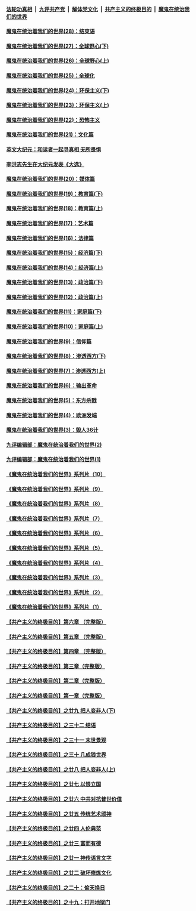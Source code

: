 

####  [法轮功真相](../../../../basic/blob/master/README.md?t=03130530) &nbsp;|&nbsp; [九评共产党](../../../../9ping.md/blob/master/README.md?t=03130530) &nbsp;|&nbsp; [解体党文化](../../../../jtdwh.md/blob/master/README.md?t=03130530)  &nbsp;|&nbsp; [共产主义的终极目的](../../../../gczydzjmd.md/blob/master/README.md?t=03130530) &nbsp;|&nbsp; [魔鬼在统治我们的世界](../../../../mgztzwmdsj.md/blob/master/README.md?t=03130530) 

#### [魔鬼在统治着我们的世界(28)：结束语](../pages/nsc422/n10936246.md?t=03130530) 

#### [魔鬼在统治着我们的世界(27)：全球野心(下)](../pages/nsc422/n10928319.md?t=03130530) 

#### [魔鬼在统治着我们的世界(26)：全球野心(上)](../pages/nsc422/n10900318.md?t=03130530) 

#### [魔鬼在统治着我们的世界(25)：全球化](../pages/nsc422/n10788205.md?t=03130530) 

#### [魔鬼在统治着我们的世界(24)：环保主义(下)](../pages/nsc422/n10695307.md?t=03130530) 

#### [魔鬼在统治着我们的世界(23)：环保主义(上)](../pages/nsc422/n10688613.md?t=03130530) 

#### [魔鬼在统治着我们的世界(22)：恐怖主义](../pages/nsc422/n10614727.md?t=03130530) 

#### [魔鬼在统治着我们的世界(21)：文化篇](../pages/nsc422/n10597706.md?t=03130530) 

#### [英文大纪元：和读者一起寻真相 无所畏惧](../pages/nsc422/n12542027.md?t=03130530) 

#### [李洪志先生在大纪元发表《大选》](../pages/nsc422/n12534746.md?t=03130530) 

#### [魔鬼在统治着我们的世界(20)：媒体篇](../pages/nsc422/n10586579.md?t=03130530) 

#### [魔鬼在统治着我们的世界(19)：教育篇(下)](../pages/nsc422/n10564808.md?t=03130530) 

#### [魔鬼在统治着我们的世界(18)：教育篇(上)](../pages/nsc422/n10526970.md?t=03130530) 

#### [魔鬼在统治着我们的世界(17)：艺术篇](../pages/nsc422/n10499093.md?t=03130530) 

#### [魔鬼在统治着我们的世界(16)：法律篇](../pages/nsc422/n10485969.md?t=03130530) 

#### [魔鬼在统治着我们的世界(15)：经济篇(下)](../pages/nsc422/n10469975.md?t=03130530) 

#### [魔鬼在统治着我们的世界(14)：经济篇(上)](../pages/nsc422/n10457370.md?t=03130530) 

#### [魔鬼在统治着我们的世界(13)：政治篇(下)](../pages/nsc422/n10448270.md?t=03130530) 

#### [魔鬼在统治着我们的世界(12)：政治篇(上)](../pages/nsc422/n10444576.md?t=03130530) 

#### [魔鬼在统治着我们的世界(11)：家庭篇(下)](../pages/nsc422/n10440961.md?t=03130530) 

#### [魔鬼在统治着我们的世界(10)：家庭篇(上)](../pages/nsc422/n10435448.md?t=03130530) 

#### [魔鬼在统治着我们的世界(9)：信仰篇](../pages/nsc422/n10432159.md?t=03130530) 

#### [魔鬼在统治着我们的世界(8)：渗透西方(下)](../pages/nsc422/n10429603.md?t=03130530) 

#### [魔鬼在统治着我们的世界(7)：渗透西方(上)](../pages/nsc422/n10426013.md?t=03130530) 

#### [魔鬼在统治着我们的世界(6)：输出革命](../pages/nsc422/n10421536.md?t=03130530) 

#### [魔鬼在统治着我们的世界(5)：东方杀戮](../pages/nsc422/n10417707.md?t=03130530) 

#### [魔鬼在统治着我们的世界(4)：欧洲发端](../pages/nsc422/n10414890.md?t=03130530) 

#### [魔鬼在统治着我们的世界(3)：毁人36计](../pages/nsc422/n10411583.md?t=03130530) 

#### [九评编辑部：魔鬼在统治着我们的世界(2)](../pages/nsc422/n10410036.md?t=03130530) 

#### [九评编辑部：魔鬼在统治着我们的世界(1)](../pages/nsc422/n10406825.md?t=03130530) 

#### [《魔鬼在统治着我们的世界》系列片（10）](../pages/nsc422/n12292670.md?t=03130530) 

#### [《魔鬼在统治着我们的世界》系列片（9）](../pages/nsc422/n12290859.md?t=03130530) 

#### [《魔鬼在统治着我们的世界》系列片（8）](../pages/nsc422/n12287445.md?t=03130530) 

#### [《魔鬼在统治着我们的世界》系列片（7）](../pages/nsc422/n12283425.md?t=03130530) 

#### [《魔鬼在统治着我们的世界》系列片（6）](../pages/nsc422/n12282314.md?t=03130530) 

#### [《魔鬼在统治着我们的世界》系列片（5）](../pages/nsc422/n12281419.md?t=03130530) 

#### [《魔鬼在统治着我们的世界》系列片（4）](../pages/nsc422/n12274024.md?t=03130530) 

#### [《魔鬼在统治着我们的世界》系列片（3）](../pages/nsc422/n12271322.md?t=03130530) 

#### [《魔鬼在统治着我们的世界》系列片（2）](../pages/nsc422/n12269049.md?t=03130530) 

#### [《魔鬼在统治着我们的世界》系列片（1）](../pages/nsc422/n12267575.md?t=03130530) 

#### [【共产主义的终极目的】第六章 （完整版）](../pages/nsc422/n11428913.md?t=03130530) 

#### [【共产主义的终极目的】第五章 （完整版）](../pages/nsc422/n11428912.md?t=03130530) 

#### [【共产主义的终极目的】第四章 （完整版）](../pages/nsc422/n11428907.md?t=03130530) 

#### [【共产主义的终极目的】第三章（完整版）](../pages/nsc422/n11428848.md?t=03130530) 

#### [【共产主义的终极目的】第二章（完整版）](../pages/nsc422/n11428831.md?t=03130530) 

#### [【共产主义的终极目的】第一章（完整版）](../pages/nsc422/n11417651.md?t=03130530) 

#### [【共产主义的终极目的】之廿九 把人变非人(下)](../pages/nsc422/n11344140.md?t=03130530) 

#### [【共产主义的终极目的】之三十二 结语](../pages/nsc422/n11360535.md?t=03130530) 

#### [【共产主义的终极目的】之三十一 末世景观](../pages/nsc422/n11351129.md?t=03130530) 

#### [【共产主义的终极目的】之三十 几成狼世界](../pages/nsc422/n11348280.md?t=03130530) 

#### [【共产主义的终极目的】之廿八 把人变非人(上)](../pages/nsc422/n11340492.md?t=03130530) 

#### [【共产主义的终极目的】之廿七 以恨立国](../pages/nsc422/n11336944.md?t=03130530) 

#### [【共产主义的终极目的】之廿六 中共对抗普世价值](../pages/nsc422/n11324785.md?t=03130530) 

#### [【共产主义的终极目的】之廿五 传统艺术颂神](../pages/nsc422/n11296396.md?t=03130530) 

#### [【共产主义的终极目的】之廿四 人伦典范](../pages/nsc422/n11296397.md?t=03130530) 

#### [【共产主义的终极目的】之廿三 富而有德](../pages/nsc422/n11283598.md?t=03130530) 

#### [【共产主义的终极目的】之廿一 神传语言文字](../pages/nsc422/n11263265.md?t=03130530) 

#### [【共产主义的终极目的】之廿二 破坏修炼文化](../pages/nsc422/n11245728.md?t=03130530) 

#### [【共产主义的终极目的】之二十：偷天换日](../pages/nsc422/n11238846.md?t=03130530) 

#### [【共产主义的终极目的】之十九：打开地狱门](../pages/nsc422/n11206376.md?t=03130530) 

